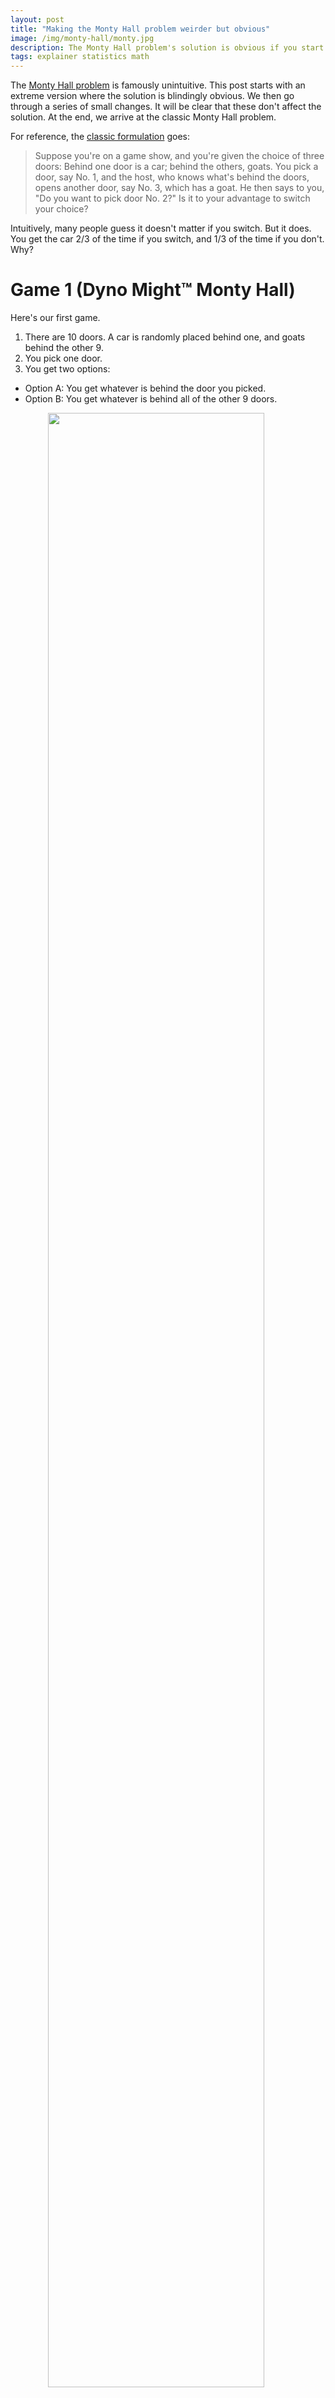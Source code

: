 ```yaml
---
layout: post
title: "Making the Monty Hall problem weirder but obvious"
image: /img/monty-hall/monty.jpg
description: The Monty Hall problem's solution is obvious if you start with a weird version of it.
tags: explainer statistics math
---
```


<head>
<style>
.myfigure {
/*border: dashed blue 1px; */
}
.myfigure img {
max-width: 385px;
width: 90%;
height: auto;
display: block;
margin-left: auto;
margin-right: auto;
}
</style>
</head>

The [Monty Hall problem](https://en.wikipedia.org/wiki/Monty_Hall_problem) is famously unintuitive. This post starts with an extreme version where the solution is blindingly obvious. We then go through a series of small changes. It will be clear that these don't affect the solution. At the end, we arrive at the classic Monty Hall problem.

For reference, the [classic formulation](https://en.wikipedia.org/wiki/Monty_Hall_problem) goes:

> Suppose you're on a game show, and you're given the choice of three doors: Behind one door is a car; behind the others, goats. You pick a door, say No. 1, and the host, who knows what's behind the doors, opens another door, say No. 3, which has a goat. He then says to you, "Do you want to pick door No. 2?" Is it to your advantage to switch your choice?

Intuitively, many people guess it doesn't matter if you switch. But it does. You get the car 2/3 of the time if you switch, and 1/3 of the time if you don't. Why?

# Game 1 (Dyno Might™ Monty Hall)

Here's our first game.

1. There are 10 doors. A car is randomly placed behind one, and goats behind the other 9.
2. You pick one door.
3. You get two options:
  * Option A: You get whatever is behind the door you picked.
  * Option B: You get whatever is behind all of the other 9 doors.

<div class="myfigure">
 <img src="https://dyno-might.github.io/img/monty-hall/game1.png">
</div>

There's nothing mysterious here. You should choose option B. There’s only a 10% chance you picked the right door, so there’s a 90% chance the car is behind one of the others.

# Game 2

Now, we slightly update the game (new part in bold).

1. There are 10 doors. A car is randomly placed behind one, and goats behind the other 9.
2. You pick one door.
3. **Monty says “Hey! I promise you that there is a goat behind at least 8 of the other 9 doors!”**
4. You get two options:
  * Option A: You get whatever is behind the door you picked.
  * Option B: You get whatever is behind all of the other 9 doors.

<div class="myfigure">
 <img src="https://dyno-might.github.io/img/monty-hall/game2.png">
</div>

Monty’s statement changes nothing. You don’t need to rely on his [trustworthy looks](https://en.wikipedia.org/wiki/Monty_Hall#/media/File:Monty_hall_abc_tv.JPG). You already *knew* there were at least 8 goats! Option B still gets you the car 90% of the time.

# Game 3

Let's update the game again (new part in bold).

1. There are 10 doors. A car is randomly placed behind one, and goats behind the other 9.
2. You pick one door.
3. **Monty looks behind the other 9 doors. He chooses 8 with goats behind them, and opens them.**
4. You get two options:
  * Option A: You get whatever is behind the door you picked.
  * Option B: You get whatever is behind all of the other 9 doors.

<div class="myfigure">
 <img src="https://dyno-might.github.io/img/monty-hall/game3.png">
</div>

The key insight is this: When Monty shows you that 8 of the 9 other doors contain goats, you haven't learned anything relevant to your decision. You *already knew there were at least 8 goats behind the other doors*! So this is just like game 2. Option B still gets you the car 90% of the time.

Want more intuition? Suppose you picked door 3. Imagne Monty walking past the doors, opening doors 1, 2, 4, 5, 6, **skipping 7**, then opening 8, 9, and 10. Doesn't door 7 seem special?

# Game 4

Let's make another change. Finally, we arrive at a game very similar to Monty Hall.

1. There are 10 doors. A car is randomly placed behind one, and goats behind the other 9.
2. You pick one door.
3. Monty looks behind the other 9 doors. He chooses 8 of them with goats behind them, and opens them.
4. You get two options:
  * Option A: You get whatever is behind the door you picked.
  * Option B: You get whatever is behind **the other closed door**.

<div class="myfigure">
 <img src="https://dyno-might.github.io/img/monty-hall/game4.png">
</div>

The only difference with Game 3 is that option B doesn’t get you the 8 visible goats. Since you don’t care about goats, this makes no difference. This is still just like the game 3. You get the car 90% of the time by switching.

# Game 5 (Classic Monty Hall)

Here is the last game. We just change the number of doors from 10 to 3.

1. There are **3** doors. A car is randomly placed behind one, and goats behind the other **2**.
2. You pick one door.
3. Monty looks behind the other **2** doors. He chooses one **1** of them with a goat behind it, and opens it.
4. You get two options:
  * Option A: You get whatever is behind the door you picked.
  * Option B: You get whatever is behind the other closed door.
  
<div class="myfigure">
 <img src="https://dyno-might.github.io/img/monty-hall/game5.png">
</div>
  
Of course, you still want to choose option B. The chance of success is now 2/3 instead of 9/10. This game is exactly Monty Hall, so we're done.

# Side Notes

  * It’s important that Monty looked behind the doors before choosing which to open. This is where people’s intuition usually fails. If he had chosen a door at random — *in a way that he risked possibly exposing a car*, then the situation would be different. (In that case, there's no advantage or harm in switching.) But he doesn’t choose the door at random. He deliberately chooses to show you goats. Since this is always possible, it tells you nothing. I think this is the crux of what makes this problem unintuitive. Many people intuitively think it doen't matter if you switch. And that *would be correct* if the door had been opened at random!

  * It might be helpful to draw a diagram of the relationship of the different games, starting with classic Monty Hall and ending with the extreme version.

> Game 5 (Classic Monty Hall)  
 ↓  
 ↓ (Use 10 doors instead of 3)  
 ↓   
Game 4  
 ↓  
 ↓ (If you switch, get the contents of *all* other doors, not just the other closed door.)  
 ↓  
Game 3  
 ↓  
 ↓ (Monty promises 8 goats behind the other doors instead of showing you.)  
 ↓  
Game 2  
 ↓  
 ↓ (Monty doesn't bother promsising.)  
 ↓  
Game 1 (Dyno Might™ Monty Hall) 

  * There are [some](https://marginalrevolution.com/marginalrevolution/2019/09/the-intuitive-monty-hall-problem.html) [other](https://twitter.com/jben0/status/1174180200072011776) [attempts](https://statmodeling.stat.columbia.edu/2019/09/19/alternative-more-intuitive-formulation-of-monte-hall-problem/) at [variants](https://math.stackexchange.com/questions/96826/the-monty-hall-problem/3360686#3360686) of the Monty Hall problem, also intended to be more intuitive. These involve switching the doors for "boxers".

  * Monty Hall was actually named “Monte” at birth! Given that [Monte Carlo simulations](https://en.wikipedia.org/wiki/Monte_Carlo_method) are often used for exploring the Monty Hall problem, that's either a tragedy for puns or a miracle for confused students.
